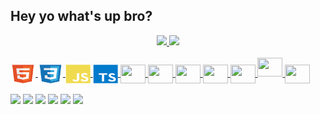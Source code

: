 ## Hey yo what's up bro?

<head>
  <link rel="stylesheet" href="https://cdn.jsdelivr.net/gh/devicons/devicon@v2.15.1/devicon.min.css">
</head>
<div align="center">
  <a href="https://github.com/Robsonnsbr">
  <img height="180em" src="https://github-readme-stats.vercel.app/api?username=Robsonnsbr&show_icons=true&theme=dracula&include_all_commits=true&count_private=true"/>
  <img height="180em" src="https://github-readme-stats.vercel.app/api/top-langs/?username=Robsonnsbr&layout=compact&langs_count=7&theme=dracula"/>
</div>
<div style="display: inline_block"><br>
  <img align="center" height="30" width="40" src="https://raw.githubusercontent.com/devicons/devicon/master/icons/html5/html5-original.svg">
  <img align="center" height="30" width="40" src="https://raw.githubusercontent.com/devicons/devicon/master/icons/css3/css3-original.svg">
  <img align="center" height="30" width="40" src="https://raw.githubusercontent.com/devicons/devicon/master/icons/javascript/javascript-plain.svg">
  <img align="center" height="30" width="40" src="https://raw.githubusercontent.com/devicons/devicon/master/icons/typescript/typescript-plain.svg">
  <img align="center" height="30" width="40" src="https://cdn.jsdelivr.net/gh/devicons/devicon/icons/vuejs/vuejs-original.svg">
  <img align="center" height="30" width="40" src="https://cdn.jsdelivr.net/gh/devicons/devicon/icons/graphql/graphql-plain.svg">
  <img align="center" height="30" width="40" src="https://cdn.jsdelivr.net/gh/devicons/devicon/icons/mysql/mysql-plain.svg">
  <img align="center" height="30" width="40" src="https://cdn.jsdelivr.net/gh/devicons/devicon/icons/postgresql/postgresql-plain.svg">
  <img align="center" height="30" width="40" src="https://cdn.jsdelivr.net/gh/devicons/devicon/icons/react/react-original-wordmark.svg" />
  <link rel="stylesheet" href="https://cdn.jsdelivr.net/gh/devicons/devicon@v2.15.1/devicon.min.css">
  <i class="devicon-nextjs-plain-wordmark">
    <img height="30" width="40"
      src="https://cdn.jsdelivr.net/gh/devicons/devicon/icons/nextjs/nextjs-original-wordmark.svg" />
  </i>
  <img align="center" height="30" width="40" src="https://cdn.jsdelivr.net/gh/devicons/devicon/icons/java/java-original-wordmark.svg" />
</div><br>
 
<div>
  <a href="https://www.instagram.com/robsonnsbr" target="_blank"><img src="https://img.shields.io/badge/-Instagram-%23E4405F?style=for-the-badge&logo=instagram&logoColor=white" target="_blank"></a>
 <a href="" target="_blank"><img src="https://img.shields.io/badge/Discord-7289DA?style=for-the-badge&logo=discord&logoColor=white" target="_blank"></a>
   	<a href="https://api.whatsapp.com/send?phone=5541995398003&text=Ol%C3%A1%2C%20Meu%20nome%20%C3%A9%20Robson%20Monteiro%2C%20Tudo%20bem%3F" target="_blank"><img src="https://img.shields.io/badge/WhatsApp-25D366?style=for-the-badge&logo=whatsapp&logoColor=white" target="_blank"></a>
  <a href="https://mail.google.com/mail/u/0/#inbox?compose=CllgCKHRMDkmKjffLFRQckzHbhJQJxwsfPkwczDQQNPfqkxXDbTlgrgzmXkCCdGhxjhphPJsTLV"><img src="https://img.shields.io/badge/-Gmail-%23333?style=for-the-badge&logo=gmail&logoColor=white" target="_blank"></a>
   <a href="https://www.linkedin.com/in/robsonnsbr/" target="_blank"><img src="https://img.shields.io/badge/LinkedIn-0077B5?style=for-the-badge&logo=linkedin&logoColor=white" target="_blank"></a>
   <a href="https://robsonnsbr.github.io/my_template_react/" target="_blank"><img src="https://img.shields.io/badge/UpWork-6FDA44?style=for-the-badge&logo=Upwork&logoColor=white" target="_blank"></a>

</div>

